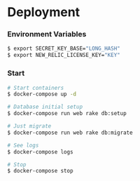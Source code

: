 # Deployment

### Environment Variables

```sh
$ export SECRET_KEY_BASE="LONG_HASH"
$ export NEW_RELIC_LICENSE_KEY="KEY"
```

### Start

```sh
# Start containers
$ docker-compose up -d

# Database initial setup
$ docker-compose run web rake db:setup

# Just migrate
$ docker-compose run web rake db:migrate

# See logs
$ docker-compose logs

# Stop
$ docker-compose stop
```
